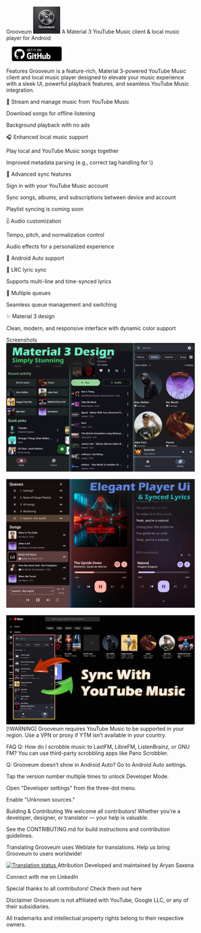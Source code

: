 Grooveum
<img src="./assets/grooveum.webp" height="72">
A Material 3 YouTube Music client & local music player for Android


<img src="assets/badge_github.png" alt="Get it on GitHub" height="40">

Features
Grooveum is a feature-rich, Material 3-powered YouTube Music client and local music player designed to elevate your music experience with a sleek UI, powerful playback features, and seamless YouTube Music integration.

🎵 Stream and manage music from YouTube Music

Download songs for offline listening

Background playback with no ads

🎧 Enhanced local music support

Play local and YouTube Music songs together

Improved metadata parsing (e.g., correct tag handling for \\)

🔄 Advanced sync features

Sign in with your YouTube Music account

Sync songs, albums, and subscriptions between device and account

Playlist syncing is coming soon

🎚️ Audio customization

Tempo, pitch, and normalization control

Audio effects for a personalized experience

🚗 Android Auto support

🎤 LRC lyric sync

Supports multi-line and time-synced lyrics

🔀 Multiple queues

Seamless queue management and switching

✨ Material 3 design

Clean, modern, and responsive interface with dynamic color support

Screenshots
<img src="./assets/main-interface.webp" width="600" alt="Main interface" /> <br/><br/> <img src="./assets/player.webp" width="600" alt="Player screen" /> <br/><br/> <img src="./assets/ytm-sync.webp" width="600" alt="YouTube Music Sync" />
[!WARNING] Grooveum requires YouTube Music to be supported in your region. Use a VPN or proxy if YTM isn’t available in your country.

FAQ
Q: How do I scrobble music to LastFM, LibreFM, ListenBrainz, or GNU FM?
You can use third-party scrobbling apps like Pano Scrobbler.

Q: Grooveum doesn’t show in Android Auto?
Go to Android Auto settings.

Tap the version number multiple times to unlock Developer Mode.

Open "Developer settings" from the three-dot menu.

Enable "Unknown sources."

Building & Contributing
We welcome all contributors! Whether you're a developer, designer, or translator — your help is valuable.

See the CONTRIBUTING.md for build instructions and contribution guidelines.

Translating
Grooveum uses Weblate for translations. Help us bring Grooveum to users worldwide!

<a href="https://hosted.weblate.org/projects/grooveum/"> <img src="https://hosted.weblate.org/widget/grooveum/multi-auto.svg" alt="Translation status" /> </a>
Attribution
Developed and maintained by Aryan Saxena

Connect with me on LinkedIn

Special thanks to all contributors! Check them out here

Disclaimer
Grooveum is not affiliated with YouTube, Google LLC, or any of their subsidiaries.

All trademarks and intellectual property rights belong to their respective owners.